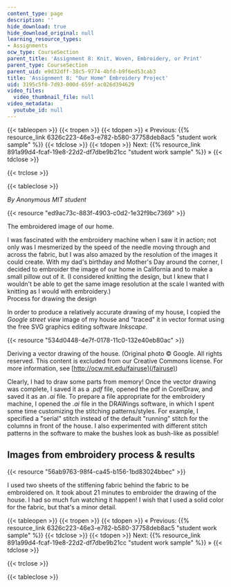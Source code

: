 ```yaml
---
content_type: page
description: ''
hide_download: true
hide_download_original: null
learning_resource_types:
- Assignments
ocw_type: CourseSection
parent_title: 'Assignment 8: Knit, Woven, Embroidery, or Print'
parent_type: CourseSection
parent_uid: e9d32dff-38c5-9774-4bfd-b9f6ed53cab3
title: 'Assignment 8: "Our Home" Embroidery Project'
uid: 3195c5f0-7d93-000d-659f-ac026d394629
video_files:
  video_thumbnail_file: null
video_metadata:
  youtube_id: null
---
```


{{< tableopen >}}
{{< tropen >}}
{{< tdopen >}}
« Previous: {{% resource_link 6326c223-46e3-e782-b580-37758deb8ac5 "student work sample" %}}
{{< tdclose >}}
{{< tdopen >}}
Next: {{% resource_link 891a99d4-fcaf-19e8-22d2-df7dbe9b21cc "student work sample" %}} »
{{< tdclose >}}

{{< trclose >}}

{{< tableclose >}}

_By Anonymous MIT student_

{{< resource "ed9ac73c-883f-4903-c0d2-1e32f9bc7369" >}}

The embroidered image of our home.

I was fascinated with the embroidery machine when I saw it in action; not only was I mesmerized by the speed of the needle moving through and across the fabric, but I was also amazed by the resolution of the images it could create. With my dad's birthday and Mother's Day around the corner, I decided to embroider the image of our home in California and to make a small pillow out of it. (I considered knitting the design, but I knew that I wouldn't be able to get the same image resolution at the scale I wanted with knitting as I would with embroidery.)  
Process for drawing the design

In order to produce a relatively accurate drawing of my house, I copied the _Google street view_ image of my house and "traced" it in vector format using the free SVG graphics editing software _Inkscape_.

{{< resource "534d0448-4e7f-0178-11c0-132e40eb80ac" >}}

Deriving a vector drawing of the house. (Original photo © Google. All rights reserved. This content is excluded from our Creative Commons license. For more information, see [http://ocw.mit.edu/fairuse](/fairuse))

Clearly, I had to draw some parts from memory! Once the vector drawing was complete, I saved it as a _.pdf_ file, opened the pdf in CorelDraw, and saved it as an _.ai_ file. To prepare a file appropriate for the embroidery machine, I opened the _.ai_ file in the DRAWings software, in which I spent some time customizing the stitching patterns/styles. For example, I specified a "serial" stitch instead of the default "running" stitch for the columns in front of the house. I also experimented with different stitch patterns in the software to make the bushes look as bush-like as possible!

Images from embroidery process & results
----------------------------------------

{{< resource "56ab9763-98f4-ca45-b156-1bd83024bbec" >}}

I used two sheets of the stiffening fabric behind the fabric to be embroidered on. It took about 21 minutes to embroider the drawing of the house. I had so much fun watching it happen! I wish that I used a solid color for the fabric, but that's a minor detail.

{{< tableopen >}}
{{< tropen >}}
{{< tdopen >}}
« Previous: {{% resource_link 6326c223-46e3-e782-b580-37758deb8ac5 "student work sample" %}}
{{< tdclose >}}
{{< tdopen >}}
Next: {{% resource_link 891a99d4-fcaf-19e8-22d2-df7dbe9b21cc "student work sample" %}} »
{{< tdclose >}}

{{< trclose >}}

{{< tableclose >}}